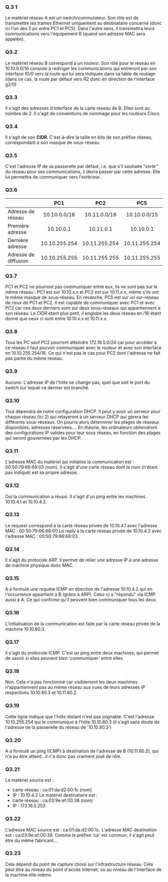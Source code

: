 ### Q.3 1
Le matériel réseau A est un switch/commutateur. Son rôle est de transmettre les trames Ethernet uniquement au destinataire concerné (donc ici l'un des 5 pc entre PC1 et PC5). Dans l'autre sens, il transmettra leurs communications vers l'équipement B (quand son adresse MAC sera appelée).

### Q3.2
Le matériel réseau B correspond à un routeur. Son rôle pour le réseau en 10.10.0.0/16 consiste à rediriger les communications qui entreront par son interface f0/0 vers la route qui lui sera indiquée dans sa table de routage (dans ce cas, la route par défaut vers R2 donc en direction de l'interface g2/0)


### Q3.3
Il s'agit des adresses d'interface de la carte réseau de B. Elles sont au nombre de 2. Il s'agit de conventions de nommage pour les routeurs Cisco.


### Q3.4
Il s'agit de son **CIDR**. C'est-à-dire la taille en bits de son préfixe réseau, correspondant à son masque de sous-réseau.


### Q3.5
C'est l'adresse IP de sa passerelle par défaut, i.e. que s'il souhaite "sortir" du réseau pour ses communications, il devra passer par cette adresse. Elle lui permettra de communiquer vers l'extérieur.





### Q3.6
|                      |      PC1      |      PC2      |      PC5      |
| :------------------- | :-----------: | :-----------: | :-----------: |
| Adresse de réseau    | 10.10.0.0/16  | 10.11.0.0/16  | 10.10.0.0/15  |
| Première adresse     |   10.10.0.1   |   10.11.0.1   |   10.10.0.1   |
| Dernière adresse     | 10.10.255.254 | 10.11.255.254 | 10.11.255.254 |
| Adresse de diffusion | 10.10.255.255 | 10.11.255.255 | 10.11.255.255 |


### Q3.7
PC1 et PC2 ne pourront pas communiquer entre eux, ils ne sont pas sur le même réseau : PC1 est sur 10.10.x.x et PC2 est sur 10.11.x.x, même s'ils ont le même masque de sous-réseau.
En revanche, PC5 est sur un sur-réseau de ceux de PC1 et PC2. Il est capable de communiquer avec PC1 et avec PC2 car ces deux derniers sont sur deux sous-réseaux qui appartiennent à son réseau. Le CIDR étant plus petit, il englobe les deux réseau en /16 étant donné que ceux ci sont entre 10.10.x.x et 10.11.x.x.


### Q3.8
Tous les PC sauf PC2 pourront atteindre 172.16.5.0/24 car pour accéder à ce réseau il faut pouvoir communiquer avec le routeur et avec son interface en 10.10.255.254/16. Ce qui n'est pas le cas pour PC2 dont l'adresse ne fait pas partie du même réseau.


### Q3.9
Aucune. L'adresse IP de l'hôte ne change pas, quel que soit le port du switch sur lequel ce dernier est branché.


### Q3.10
Tout dépendra de notre configuration DHCP. Il peut y avoir un serveur pour chaque réseau (ici 2) qui relayeront à un serveur DHCP qui gèrera les différents sous-réseaux. On pourra alors déterminer les plages de réseaux disponibles, adresses réservées....
En théorie, les ordinateurs obtiendront des configurations IP valides pour leur sous réseau, en fonction des plages qui seront gouvernées par les DHCP.






### Q3.11
L'adresse MAC du matériel qui initialise la communication est : 00:50:79:66:68:03 (nom).
Il s'agit d'une carte réseau dont le nom (n'étant pas indiqué) est sa propre adresse.


### Q3.12
Oui la communication a réussi. Il s'agit d'un ping entre les machines 10.10.4.1 et 10.10.4.2.


### Q3.13
Le request correspond à la carte réseau privée de 10.10.4.1 avec l'adresse MAC : 00:50:79:66:68:00
Le reply à la carte réseau privée de 10.10.4.2 avec l'adresse MAC : 00:50:79:66:68:03


### Q3.14
Il s'agit du protocole ARP. Il permet de relier une adresse IP à une adresse de machine physique donc MAC.


### Q3.15
A a formulé une requête ICMP en direction de l'adresse 10.10.4.2 qui en l'occurrence appartient à B (grâce à ARP). Celui-ci a "répondu" via ICMP aussi à A. Ce qui confirme qu'il peuvent bien communiquer tous les deux.






### Q3.16
L'initialisation de la communication est faite par la carte réseau privée de la machine 10.10.80.3.


### Q3.17
Il s'agit du protocole ICMP. C'est un ping entre deux machines, qui permet de savoir si elles peuvent bien 'communiquer' entre elles.


### Q3.18
Non. Cela n'a pas fonctionné car visiblement les deux machines n'appartiennent pas au même réseau aux vues de leurs adresses IP respectives 10.10.80.3 et 10.11.80.2.


### Q3.19
Cette ligne indique que l'hôte distant n'est pas joignable. C'est l'adresse 10.10.255.254 qui le communique à l'hôte 10.10.80.3 (il s'agit sans doute de l'adresse de la passerelle du réseau de '10.10.80.3')


### Q3.20
A a formulé un ping (ICMP) à destination de l'adresse de B (10.11.80.2), qui n'a pu être atteint...il n'a donc pas vraiment joué de rôle.





### Q3.21
Le matériel source est : 
- carte réseau : ca:01:da:d2:00:1c (nom)
- IP : 10.10.4.2
Le matériel destinataire est :
- carte réseau : ca:03:9e:ef:00:38 (nom)
- IP : 172.16.5.253


### Q3.22
L'adresse MAC source est : ca:01:da:d2:00:1c.
L'adresse MAC destination est : ca:03:9e:ef:00:38.
Comme le préfixe 'ca' est commun, il s'agit peut être du même fabricant...


### Q3.23
Cela dépend du point de capture choisi sur l'infrastructure réseau. Cela peut être au niveau du point d'accès internet, ou au niveau de l'interface de la machine elle-même.
